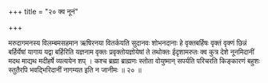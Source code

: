 +++
title = "२० क्व नूनं"

+++

मरुदागमनस्य विलम्बमसहमान ऋषिरनया वितर्कयति सुदानवः शोभनदानाः हे वृक्तबर्हिषः वृक्तं वृक्णं छिन्नं बर्हिर्येषां यागाय यद्वा बर्हिरिति यज्ञनाम वृक्तः प्रवृक्तोयज्ञोयेषां ते तथोक्तः ईदृशामरुतः क्व कुत्र देशे नूनमिदानीं मदथ माद्यथ मदीहर्षे व्यत्ययेन शप् । कश्च ब्रह्मा ब्राह्मणः स्तोता वोयुष्मान् सपर्यति परिचरति किङ्कारणं बहुशः स्तुतैरपि भवद्भिरिदानीं नागम्यत इति न जानीमः ॥ २० ॥